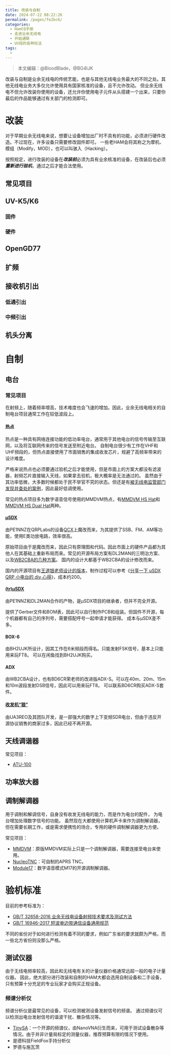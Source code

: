 ```yaml
---
title: 改装与自制
date: 2024-07-22 08:22:26
permalink: /pages/fe2bc6/
categories:
  - HamCQ手册
  - 走进业余无线电
  - 开始通联
  - UV段的各种玩法
tags:
  - 
---
```


> 本文编辑：@BloodBlade，@BG4IJK

改装与自制是业余无线电的传统艺能，也是与其他无线电业务最大的不同之处。其他无线电业务大多仅允许使用具有国家核准的设备，且不允许改动。
但业余无线电不但允许改装你使用的设备，还允许你使用电子元件从头搭建一个出来，只要你最后的作品能够通过有关部门的检测即可。

# 改装

对于早期业余无线电来说，想要让设备增加出厂时不具有的功能，必须进行硬件改造。不过现在，许多设备只需要修改固件即可。
一些老HAM会将其称之为摩机、模组（Modify，MOD），也可以叫骇入（Hacking）。

按照规定，进行改装的设备在***改装前***必须为具有业余核准的设备，在改装后也必须***重新进行验机***，通过之后才能合法使用。

## 常见项目

## UV-K5/K6

### 固件
### 硬件

## OpenGD77
## 扩频
## 接收机引出
### 低通引出
### 中频引出
## 机头分离

# 自制

## 电台

### 常见项目

在射频上，随着频率增高，技术难度也会飞速的增加。因此，业余无线电相关的自制电台项目通常工作在较低波段上。

#### 热点

热点是一种具有网络连接功能的低功率电台，通常用于其他电台的信号传输至互联网，以及将互联网传来的信号发送至附近电台。
自制电台很少有工作在VHF和UHF频段的，但热点直接使用了市面销售的集成收发芯片，规避了高频率带来的设计难度。

严格来说热点也必须要通过验机之后才能使用，但是市面上的方案大都没有滤波器，射频芯片直接输入天线，如果拿去验机，极大概率是无法通过的。
虽然由于其功率低微，大多数时候都处于民不举官不究的状态。但还是有[被无线电监管部门发现并查处的案例](https://forum.hamcq.cn/d/2553/29)，因此最好低调使用。

常见的热点项目多为数字语音信号使用的MMDVM热点，有[MMDVM HS Hat](https://github.com/mathisschmieder/MMDVM_HS_Hat)和[MMDVM HS Dual Hat](https://github.com/phl0/MMDVM_HS_Dual_Hat)两种。

#### [μSDX](https://github.com/threeme3/usdx)

由PE1NNZ在QRPLabs的设备[QCX](https://qrp-labs.com/qcx.html)上魔改而来，为其提供了SSB、FM、AM等功能，使用E类功放电路，效率很高。

原始项目由于是魔改而来，因此只有原理图和代码。因此市面上的硬件产品都为其他人在其基础上重新布局而来。常见的开源布局方案有DL2MAN的三明治方案、以及[WB2CBA的几种方案](https://antrak.org.tr/author/barbarosasuroglu/)。
国内的设计大都基于WB2CBA的设计修改而来。

国内的开源项目有[王道银老师设计的版本](https://gitee.com/csqwdy/usdx)，制作过程可以参考《[分享一下 uSDX QRP 小电台的 diy 心得](https://forum.hamcq.cn/d/1925)》，成本约200。

#### [(tr)μSDX](https://dl2man.de/)

由PE1NNZ和DL2MAN合作的产物，是μSDX项目的继承者，但并不完全开源。

提供了Gerber文件和BOM表，因此可以自行制作PCB和组装。但固件不开源，每个机器都有自己的序列号，需要搭配呼号一起申请才能获得。
成本与μSDX差不多。

#### BOX-6

由BH2UJK所设计，因其工作在6米频段而得名。只能发射FSK信号，基本上只能用来玩FT8。
可以在闲鱼找到BH2UJK购买。

#### ADX

由WB2CBA设计，也有BD6CR荣老师的改进版ADX-S。可以在40m、20m、15m和10m波段发射DSB信号，因此可以用来玩FT8。
可以联系BD6CR购买ADX-S套件。

#### [收发机“狼”](https://ua3reo.ru/tag/transiver-ua3reo/)

由UA3REO及其团队开发，是一部强大的数字上下变频SDR电台，但由于违反开源协议销售的商家过多，因此已经不再开源。

## 天线调谐器

常见项目：

* [ATU-100](https://github.com/Dfinitski/N7DDC-ATU-100-mini-and-extended-boards)

## 功率放大器

## 调制解调器

用于调制和解调信号，自身没有收发无线电的能力，而是作为电台的配件， 为电台增加处理数字信号的功能。
虽然现在大都使用计算机声卡来作为调制解调器，但在需要长期工作，或是需求便携性的场合，专用的硬件调制解调器更为方便。

常见项目：

* [MMDVM](https://github.com/g4klx/MMDVM)：原版MMDVM实际上只是一个调制解调器，需要连接至电台来使用。
* [NucleoTNC](http://www.mobilinkd.com/2019/06/24/nucleotnc/)：可自制的APRS TNC。
* [Module17](https://github.com/M17-Project/Module_17)：数字语音模式M17的开源调制解调器。

# 验机标准

目前的参考标准为：
* [GB/T 32658-2016 业余无线电设备射频技术要求及测试方法](https://std.samr.gov.cn/gb/search/gbDetailed?id=71F772D812DED3A7E05397BE0A0AB82A)
* [GB/T 16946-2017 短波单边带通信设备通用规范](https://std.samr.gov.cn/gb/search/gbDetailed?id=71F772D8292ED3A7E05397BE0A0AB82A)

不同的省份对于如何进行检测有着不同的要求，例如广东省的要求就颇为严格，而一些北方省份则没那么严格。

## 测试仪器

由于无线电频率较高，因此和无线电有关的计量仪器价格通常远超一般的电子计量仪器。
因此，绝大部分进行改装和自制的HAM大都会选用自制设备和二手设备，只有预算十分充足的专业玩家才会购买正规设备。

### 频谱分析仪

频谱分析仪是最常见的设备，可以检测被测设备发射信号的频谱。
通过频谱仪可以检测出电台发射信号的谐波干扰、散杂情况等。

* [TinySA](https://github.com/erikkaashoek/tinySA)：一个开源的频谱仪，由NanoVNA衍生而来，可用于测试设备散杂等情况。由于并非计量局标定的测量仪器，推荐预算有限的情况下使用。
* 是德科技FieldFox手持分析仪
* 罗德与施瓦茨